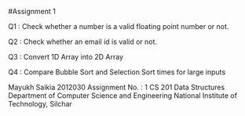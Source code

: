 #Assignment 1

Q1 : Check whether a number is a valid floating point number or not.

Q2 : Check whether an email id is valid or not.

Q3 : Convert 1D Array into 2D Array

Q4 : Compare Bubble Sort and Selection Sort times for large inputs


Mayukh Saikia
2012030
Assignment No. : 1
CS 201
Data Structures
Department of Computer Science and Engineering
National Institute of Technology, Silchar
